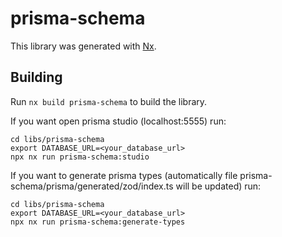 # prisma-schema

This library was generated with [Nx](https://nx.dev).

## Building

Run `nx build prisma-schema` to build the library.

If you want open prisma studio (localhost:5555) run:

```
cd libs/prisma-schema
export DATABASE_URL=<your_database_url>
npx nx run prisma-schema:studio
```

If you want to generate prisma types (automatically file prisma-schema/prisma/generated/zod/index.ts will be updated) run:

```
cd libs/prisma-schema
export DATABASE_URL=<your_database_url>
npx nx run prisma-schema:generate-types
```
